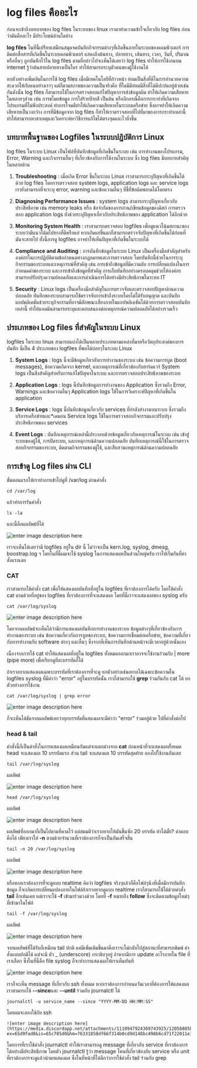 
# log files คืออะไร
ก่อนจะเข้าถึงบทบาทของ log files ในระบบของ linux เรามาทำความเข้าใจเกี่ยวกับ log files ก่อนว่ามันคืออะไร มีประโยชน์ด้านใดบ้าง

**log files** ในที่นี้เปรียบเสมือนสมุดจดบันทึกกิจกรรมต่างๆที่เกิดขึ้นภายในระบบของคอมพิวเตอร์ การติดต่อสื่อสารที่เกิดขึ้นในระบบคอมพิวเตอร์ แสดงถึงต้นทาง, ปลายทาง, เส้นทาง, เวลา, วันที่, ปริมาณ หรืออื่นๆ ถูกบันทึกไว้ใน log files ตามที่กล่าวไปจะเห็นได้เลยว่า log files ทำให้การใช้งานบน internet รู้ว่าต้นสายปลายทางเป็นใคร ทำให้สามารถระบุตัวตนของผู้ใช้งานได้ 

ยกตัวอย่างเพิ่มเติมในการใช้ log files เมื่อมีเทคโนโลยีที่ก้าวหน้า ย่อมเป็นสิ่งที่ดีในการอำนวยความสะดวกให้กับคนอย่างเราๆ แต่ก็ตามสภาพของความเป็นจริงคือ ที่ใดมีดีย่อมมีสิ่งที่ไม่ดีปะปนอยู่ด้วยเช่นกันดังนั้น log files ก็สามารถใช้ในการตรวจสอบแก้ไขปัญหาการส่งข้อมูลผิด ทำให้เกิดความเสียหายในหลายๆส่วน เช่น การขโมยข้อมูล การใส่ร้ายป้ายสี เป็นต้น หรืออีกกรณีคือการกระทำที่เกิดจากโปรแกรมที่ไม่พึงประสงค์ ทำการโจมตีทำให้เกิดความเสียหายในระบบเครือข่าย ซึ่งอาจทำให้เกิดความเสียหายเป็นวงกว้าง การที่มีข้อมูลจาก log files ก็ทำให้เราตรวจสอบที่ไปที่มาของการกระทำเหล่านี้ ทำให้สามารถหาสาเหตุและวิเคราะห์หาวิธีการแก้ไขได้ตรงจุดและไวยิ่งขึ้น

## บทบาทพื้นฐานของ Logfiles ในระบบปฎิบัติการ Linux

log files ในระบบ Linux เป็นไฟล์ที่บันทึกข้อมูลที่เกิดขึ้นในระบบ เช่น การทำงานของโปรแกรม, Error, Warning และกิจกรรมอื่นๆ ที่เกี่ยวข้องกับการใช้งานในระบบ ซึ่ง log files มีบทบาทสำคัญในหลายด้าน
1. **Troubleshooting** : เมื่อเกิด Error ขึ้นในระบบ Linux เราสามารถระบุปัญหาที่เกิดขึ้นได้ด้วย log files โดยการตรวจสอบ system logs, application logs และ service logs เรายังสามารถที่จะระบุ error, warning และข้อความอื่นๆ ที่ชี้ที่ข้อผิดพลาดได้โดยตรง

2. **Diagnosing Performance Issues** : system logs สามารถระบุปัญหาเกี่ยวกับประสิทธิภาพ เช่น memory leaks หรือ ข้อจำกัดของการอ่าน/เขียนข้อมูลของดิสก์ การตรวจสอบ application logs ยังช่วยระบุปัญหาเกี่ยวกับประสิทธิภาพของ application ได้อีกด้วย

3. **Monitoring System Health** : เราสามารถตรวจสอบ logfiles เพื่อดูแนวโน้มสถานะของระบบว่ามีแนวโน้มไปทางที่ดีหรือแย่ หากเกิดแย่ขึ้นมาก็สามารถตรวจจับปัญหาที่เกิดขึ้นได้ก่อนที่มันจะสายไป ทั้งนี้การดู logfiles อาจทำให้เห็นปัญหาที่เกิดขึ้นในระบบได้

4. **Compliance and Auditing** : การบันทึกข้อมูลในระบบ Linux เป็นเครื่องมือสำคัญสำหรับองค์กรในการปฏิบัติตามข้อกำหนดทางกฎหมายและการตรวจสอบ โดยบันทึกนี้ช่วยในการระบุกิจกรรมของระบบและเหตุการณ์ที่สำคัญ เช่น การเข้าถึงข้อมูลที่มีความลับ การเปลี่ยนแปลงในการกำหนดค่าของระบบ และการเข้าถึงข้อมูลที่สำคัญ การเก็บบันทึกอย่างครอบคลุมช่วยให้องค์กรสามารถปรับปรุงความปลอดภัยและการดำเนินการได้อย่างมีประสิทธิภาพในระบบ IT

5. **Security** : Linux logs เป็นเครื่องมือสำคัญในการตรวจจับและตรวจสอบปัญหาด้านความปลอดภัย บันทึกของระบบสามารถใช้ตรวจจับการเข้าถึงระบบโดยไม่ได้รับอนุญาต และบันทึกแอปพลิเคชันช่วยระบุกิจกรรมที่อาจมีลักษณะเสี่ยงภายในแอปพลิเคชันได้ด้วยการตรวจสอบบันทึกเหล่านี้ ทำให้แอดมินสามารถระบุและตอบสนองต่อเหตุการณ์ความปลอดภัยได้อย่างรวดเร็ว

## ประเภทของ Log files ที่สำคัญในระบบ Linux

logfiles ในระบบ linux สามารถแบ่งได้เป็นหลายประเภทตามแหล่งที่มาหรือวัตถุประสงค์ของการบันทึก นี่เป็น 4 ประเภทของ logfiles ที่พบได้บ่อยๆในระบบ Linux

1. **System Logs** : logs นี้จะมีข้อมูลเกียวกับการทำงานของระบบ เช่น ข้อความการบูต (boot messages), ข้อความเกิดจาก kernel, และเหตุการณ์ที่เกี่ยวข้องกับฮาร์ดแวร์ System logs เป็นสิ่งสำคัญสำหรับการแก้ไขปัญหาในระบบ และการตรวจสอบประสิทธิภาพของระบบ

2. **Application Logs** : logs นี้บันทึกข้อมูลการทำงานของ Application ซึ่งรวมถึง Error, Warnings และข้อความอื่นๆ Application logs ใช้ในการวิเคราะห์ปัญหาที่เกิดขึ้นใน application 

3. **Service Logs** : logs นี้บันทึกข้อมูลเกี่ยวกับ services ที่กำลังทำงานบนระบบ ซึ่งรวมถึงบริการเครือข่ายและ*เดมอน Service logs ใช้ในการตรวจสอบกิจกรรมและปรับปรุงประสิทธิภาพของ services 

4. **Event Logs** : บันทึกเหตุการณ์เหล่านี้ประกอบด้วยข้อมูลเกี่ยวกับเหตุการณ์ในระบบ เช่น เข้าสู่ระบบของผู้ใช้, การปิดระบบ, และเหตุการณ์ด้านความปลอดภัย บันทึกเหตุการณ์นี้ใช้ในการตรวจสอบกิจกรรมของระบบ, ติดตามกิจกรรมของผู้ใช้, และสืบสวนเหตุการณ์ด้านความปลอดภัย

## การเข้าดู Log files ผ่าน CLI
ขั้นตอนแรกให้เราทำการเข้าไปดูที่ /var/log ผ่านคำสั่ง

	cd /var/log
แล้วทำการรันคำสั่ง
	
	ls -la
และนี้คือผลลัพธ์ที่ได้

![enter image description here](https://media.discordapp.net/attachments/1110947924369743925/1205859121971204106/image.png?ex=65d9e6d2&is=65c771d2&hm=1424b9090e6161c3af2521d91de2cdfc216a18d42ada8398c73926cbfce41cdb&=&format=webp&quality=lossless)

เราจะเห็นได้เลยว่ามี logfiles อยู่ใน dir นี้ ไม่ว่าจะเป็น kern.log, syslog, dmesg, boostrap.log ฯ โดยในที่นี้ผมจะใช้ syslog ในการแสดงผลเป็นส่วนใหญ่ครับ เราไปเริ่มกันที่คำสั่งแรกเลย

### CAT 
เราสามารถใช้คำสั่ง cat เพื่อให้แสดงผลบันทึกที่อยู่ใน logfiles ที่เราต้องการได้ครับ โดยใช้คำสั่ง cat ตามด้วยที่อยู่ของ logfiles ที่เราต้องการที่จะแสดงผล โดยที่นี้เราจะแสดงผลของ syslog ครับ

	cat /var/log/syslog
![enter image description here](https://media.discordapp.net/attachments/1110947924369743925/1205863416342909018/image.png?ex=65d9ead2&is=65c775d2&hm=a8516712c496a9ec4f67b7e3c17d8bd99528181e03c5c615825550531ed2f2f5&=&format=webp&quality=lossless)

โดยจากผลลัพธ์จะเห็นได้ว่ามีการแสดงผลบันทึกการทำงานของระบบ ข้อมูลต่างๆที่เกี่ยวข้องกับการทำงานของระบบ เช่น ข้อความเกี่ยวกับการบูตของระบบ, ข้อความการเชื่อมต่อเครือข่าย, ข้อความที่เกี่ยวกับการทำงานกับ software ต่างๆ และอื่นๆ ซึ่งจากที่เห็นการบันทึกด้านหน้าจะมีเวลาอยู่ด้วยนั่นเอง

เนื่องจากการใช้ cat ทำให้แสดงผลที่อยู่ใน logfiles ทั้งหมดออกมาเราอาจจะใช้งานร่วมกับ | more (pipe more) เพื่อเรียกดูทีละบรรทัดก็ได้

ถ้าเราอยากแสดงผลเฉพาะบรรทัดที่เราต้องการที่จะดู ยกตัวอย่างเช่นอยากได้เฉพาะข้อความใน logfiles syslog ที่มีคำว่า "error" อยู่ในบรรทัดนั้น เราก็สามารถใช้ **grep** ร่วมกันกับ cat ได้ ยกตัวอย่างการใช้งาน

	cat /var/log/syslog | grep error
![enter image description here](https://media.discordapp.net/attachments/1110947924369743925/1205865598907842580/image.png?ex=65d9ecda&is=65c777da&hm=287628bcf736e779ec89a7a1099ba540600a25ba8cc18d785684975f35064b65&=&format=webp&quality=lossless)

ก็จะเห็นได้ชัดจากผลลัพธ์เลยว่าทุกบรรทัดที่แสดงผลจะมีคำว่า "error" ร่วมอยู่ด้วย ไปที่คำสั่งต่อไป

### head & tail
คำสั่งนี้ก็เป็นคำสั่งในการแสดงผลเหมือนกันแต่จะแตกต่างจาก **cat** ก่อนหน้าที่จะแสดงผลทั้งหมด head จะแสดงผล 10 บรรทัดแรก ส่วน tail จะแสดงผล 10 บรรทัดสุดท้าย ลองไปใช้งานกันเลย

	tail /var/log/syslog

ผลลัพธ์

![enter image description here](https://media.discordapp.net/attachments/1110947924369743925/1205868727694917662/image.png?ex=65d9efc4&is=65c77ac4&hm=3a942a3ed5d19322e2e13883d4e16a05b15ed23e07345ed209fbccdccb4df394&=&format=webp&quality=lossless)

	head /var/log/syslog

ผลลัพธ์

![enter image description here](https://media.discordapp.net/attachments/1110947924369743925/1205869009979838496/image.png?ex=65d9f007&is=65c77b07&hm=bf5dbe8039958edae6fcab577f8d93b44ebca7190977934baaea6da15365fbd2&=&format=webp&quality=lossless)

ผลลัพธ์ที่ออกมาก็เป็นไปตามที่คาดไว้ แต่สมมติว่าเราอยากให้มันขึ้นซัก 20 บรรทัด ทำได้มั้ย? คำตอบคือได้ เพียงเราใส่ **-n** ตามด้วยจำนวนที่เราต้องการก็จะเป็นอันเสร็จสิ้น

	tail -n 20 /var/log/syslog

ผลลัพธ์

![enter image description here](https://media.discordapp.net/attachments/1110947924369743925/1205870743993327618/image.png?ex=65d9f1a5&is=65c77ca5&hm=55b22019baf519c83a3371d90dac1779d6042fa86bc1eaadb95ee6ac8eebb7bd&=&format=webp&quality=lossless)

หรือหากเราต้องการที่จะดูแบบ realtime คิดว่า logfiles จริงๆแล้วก็คือไฟล์ๆนึงที่เมื่อมีการบันทึกข้อมูล ก็จะเกิดการเปลี่ยนแปลงภายในไฟล์ถ้าเราอยากดูแบบ realtime เราก็สามารถใช้ได้ด้วยคำสั่ง **tail** อีกเช่นเคย แต่เราจะใช้ **-f** 
เข้ามาร่วมวงด้วย โดยที่ **-f** หมายถึง **follow** ซึ่งจะติดตามข้อมูลใหม่ๆที่เข้ามาในไฟล์

	tail -f /var/log/syslog
ผลลัพธ์

![enter image description here](https://media.discordapp.net/attachments/1110947924369743925/1205872641727012915/image.png?ex=65d9f369&is=65c77e69&hm=9c29efb581780ef2baf5abc373d1d940bb4b76f19aa150351eb82c2d7b677eb2&=&format=webp&quality=lossless)

จากผลลัพธ์ที่ได้รับก็เหมือน tail ปกติ แค่มีเพิ่มเติมขึ้นมาคือเราจะไม่กลับไปสู่สถานะที่สามารถพิมพ์ คำสั่งแบบปกติได้ แต่จะมี ตัว _ (underscore) กระพิบๆอยู่ ถ้าหากมีการ update อะไรภายใน file ที่เราเลือก ซึ่งในที่นี้คือ file syslog ก็จะทำการแสดงผลให้เราเห็นทันที


![enter image description here](https://media.discordapp.net/attachments/1110947924369743925/1205878596824993862/image.png?ex=65d9f8f5&is=65c783f5&hm=89127318a764450084b9fad9c697668ced265db964cdcacd983e1b798335eaea&=&format=webp&quality=lossless)

เราก็จะเห็น message ที่เกี่ยวกับ ssh ทั้งหมด หากเราต้องการกำหนดวันเวลาที่ต้องการให้แสดงผล เราสามารถใช้ **--since**และ **--until** ร่วมกับ journalctl ได้

	journalctl -u service_name --since "YYYY-MM-DD HH:MM:SS"
โดยผมจะลองใช้กับ ssh

	![enter image description here](https://media.discordapp.net/attachments/1110947924369743925/1205880587722686514/image.png?ex=65d9fad0&is=65c785d0&hm=76331858df66f314b0cd9d148bc498b6cd71f22011e1da212dc4dd675c59666f&=&format=webp&quality=lossless)
 
โดยการที่เราใช้คำสั่ง journalctl ทำให้เราสามารถดู message ที่เกี่ยวกับ service ที่เราต้องการได้อย่างมีประสิทธิภาพ โดยตัว journalctl รู้ว่า message ไหนที่เกี่ยวข้องกับ service หรือ unit ที่เราต้องการจะดูแล้วนำมาแสดงผล ซึ่งในที่หน้าที่ได้ดีกว่าการใช้คำสั่ง tail ร่วมกับ grep



